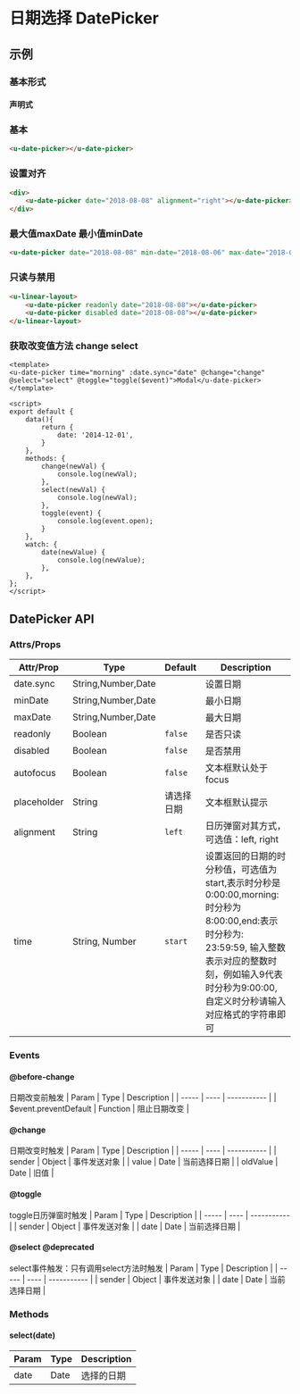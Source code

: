 # 日期选择 DatePicker

## 示例
### 基本形式

#### 声明式

### 基本
``` html
<u-date-picker></u-date-picker>
```

### 设置对齐
``` html
<div>
    <u-date-picker date="2018-08-08" alignment="right"></u-date-picker>
</div>
```

### 最大值maxDate 最小值minDate
``` html
<u-date-picker date="2018-08-08" min-date="2018-08-06" max-date="2018-08-18"></u-date-picker>
```

### 只读与禁用
``` html
<u-linear-layout>
    <u-date-picker readonly date="2018-08-08"></u-date-picker>
    <u-date-picker disabled date="2018-08-08"></u-date-picker>
</u-linear-layout>
```

### 获取改变值方法 change select
``` vue
<template>
<u-date-picker time="morning" :date.sync="date" @change="change" @select="select" @toggle="toggle($event)">Modal</u-date-picker>
</template>

<script>
export default {
    data(){
        return {
            date: '2014-12-01',
        }
    },
    methods: {
        change(newVal) {
            console.log(newVal);
        },
        select(newVal) {
            console.log(newVal);
        },
        toggle(event) {
            console.log(event.open);
        }
    },
    watch: {
        date(newValue) {
            console.log(newValue);
        },
    },
};
</script>
```
## DatePicker API
### Attrs/Props

| Attr/Prop | Type | Default | Description |
| --------- | ---- | ------- | ----------- |
| date.sync | String,Number,Date | | 设置日期 |
| minDate | String,Number,Date | | 最小日期 |
| maxDate | String,Number,Date | | 最大日期 |
| readonly | Boolean | `false` | 是否只读 |
| disabled | Boolean | `false` | 是否禁用 |
| autofocus | Boolean | `false` | 文本框默认处于focus |
| placeholder | String | 请选择日期 | 文本框默认提示 |
| alignment | String | `left` | 日历弹窗对其方式，可选值：left, right |
| time | String, Number | `start` | 设置返回的日期的时分秒值，可选值为start,表示时分秒是0:00:00,morning:时分秒为8:00:00,end:表示时分秒为: 23:59:59, 输入整数表示对应的整数时刻，例如输入9代表时分秒为9:00:00,自定义时分秒请输入对应格式的字符串即可 |

### Events 
#### @before-change
日期改变前触发
| Param | Type | Description |
| ----- | ---- | ----------- |
| $event.preventDefault | Function | 阻止日期改变 |
#### @change
日期改变时触发
| Param | Type | Description |
| ----- | ---- | ----------- |
| sender | Object | 事件发送对象 |
| value | Date | 当前选择日期 |
| oldValue | Date | 旧值 |
#### @toggle
toggle日历弹窗时触发
| Param | Type | Description |
| ----- | ---- | ----------- |
| sender | Object | 事件发送对象 |
| date | Date | 当前选择日期 |
#### @select @deprecated 
select事件触发：只有调用select方法时触发
| Param | Type | Description |
| ----- | ---- | ----------- |
| sender | Object | 事件发送对象 |
| date | Date | 当前选择日期 |
### Methods
#### select(date)
| Param | Type | Description |
| ----- | ---- | ----------- |
| date | Date | 选择的日期 |